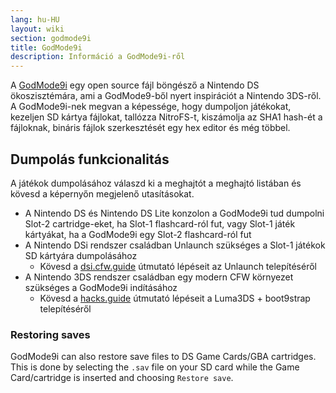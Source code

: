 ```yaml
---
lang: hu-HU
layout: wiki
section: godmode9i
title: GodMode9i
description: Információ a GodMode9i-ről
---
```


A [GodMode9i](https://github.com/DS-Homebrew/GodMode9i/) egy open source fájl böngésző a Nintendo DS ökoszisztémára, ami a GodMode9-ből nyert inspirációt a Nintendo 3DS-ről. A GodMode9i-nek megvan a képessége, hogy dumpoljon játékokat, kezeljen SD kártya fájlokat, tallózza NitroFS-t, kiszámolja az SHA1 hash-ét a fájloknak, bináris fájlok szerkesztését egy hex editor és még többel.

## Dumpolás funkcionalitás

A játékok dumpolásához válaszd ki a meghajtót a meghajtó listában és kövesd a képernyőn megjelenő utasításokat.
- A Nintendo DS és Nintendo DS Lite konzolon a GodMode9i tud dumpolni Slot-2 cartridge-eket, ha Slot-1 flashcard-ról fut, vagy Slot-1 játék kártyákat, ha a GodMode9i egy Slot-2 flashcard-ról fut
- A Nintendo DSi rendszer családban Unlaunch szükséges a Slot-1 játékok SD kártyára dumpolásához
   - Kövesd a [dsi.cfw.guide](https://dsi.cfw.guide/) útmutató lépéseit az Unlaunch telepítéséről
- A Nintendo 3DS rendszer családban egy modern CFW környezet szükséges a GodMode9i indításához
   - Kövesd a [hacks.guide](https://3ds.hacks.guide/) útmutató lépéseit a Luma3DS + boot9strap telepítéséről

### Restoring saves
GodMode9i can also restore save files to DS Game Cards/GBA cartridges. This is done by selecting the `.sav` file on your SD card while the Game Card/cartridge is inserted and choosing `Restore save`.
